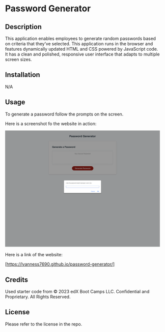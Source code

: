 # Password Generator

## Description

This application enables employees to generate random passwords based on criteria that they’ve selected. This application runs in the browser and features dynamically updated HTML and CSS powered by JavaScript code. It has a clean and polished, responsive user interface that adapts to multiple screen sizes.

## Installation

N/A

## Usage

To generate a password follow the prompts on the screen.

Here is a screenshot fo the website in action:

![alt text](Assets/password-generator-demo.png)

Here is a link of the website:

[https://lvanness7690.github.io/password-generator/]

## Credits

Used starter code from © 2023 edX Boot Camps LLC. Confidential and Proprietary. All Rights Reserved.

## License

Please refer to the license in the repo.